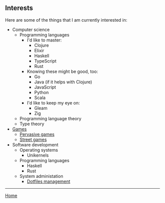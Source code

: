 ## Interests

Here are some of the things that I am currently interested in:

- Computer science
  - Programming languages
    - I'd like to master:
      - Clojure
      - Elixir
      - Haskell
      - TypeScript
      - Rust
    - Knowing these might be good, too:
      - Go
      - Java (if it helps with Clojure)
      - JavaScript
      - Python
      - Scala
    - I'd like to keep my eye on:
      - Gleam
      - Zig
  - Programming language theory
  - Type theory
- [Games](interests/games.md)
  - [Pervasive games](interests/pervasive-games.md)
  - [Street games](interests/street-games.md)
- Software development
  - Operating systems
    - Unikernels
  - Programming languages
    - Haskell
    - Rust
  - System administation
    - [Dotfiles management](interests/dotfiles.md)

---

[Home](/)
